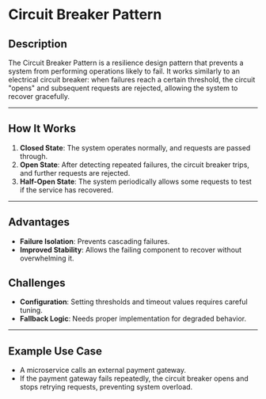# Circuit Breaker Pattern

## **Description**

The Circuit Breaker Pattern is a resilience design pattern that prevents a system from performing operations likely to fail. It works similarly to an electrical circuit breaker: when failures reach a certain threshold, the circuit "opens" and subsequent requests are rejected, allowing the system to recover gracefully.

---

## **How It Works**

1. **Closed State**: The system operates normally, and requests are passed through.
2. **Open State**: After detecting repeated failures, the circuit breaker trips, and further requests are rejected.
3. **Half-Open State**: The system periodically allows some requests to test if the service has recovered.

---

## **Advantages**

- **Failure Isolation**: Prevents cascading failures.
- **Improved Stability**: Allows the failing component to recover without overwhelming it.

## **Challenges**

- **Configuration**: Setting thresholds and timeout values requires careful tuning.
- **Fallback Logic**: Needs proper implementation for degraded behavior.

---

## **Example Use Case**

- A microservice calls an external payment gateway.
- If the payment gateway fails repeatedly, the circuit breaker opens and stops retrying requests, preventing system overload.
